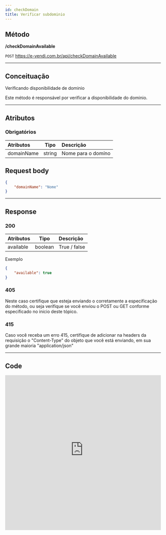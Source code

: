 ```yaml
---
id: checkDomain
title: Verificar subdominio
---
```


## Método

**/checkDomainAvailable**

`POST` https://e-vendi.com.br/api/checkDomainAvailable

---

## Conceituação 

Verificando disponibilidade de dominio

Este método é responsável por verificar a disponibilidade do dominio.

---

## Atributos

### Obrigatórios

| Atributos | Tipo | Descrição |
| :-- | :-: | :-- |
| domainName | string | Nome para o domíno |

## Request body

```json
{
    "domainName": "Nome"
}
```

---

## Response

### 200

| Atributos | Tipo | Descrição |
| :-- | :-: | :-- |
| available | boolean | True / false |

Exemplo

```json
{
    "available": true
}
```

### 405

Neste caso certifique que esteja enviando o corretamente a especificação do método, ou seja verifique se você enviou o POST ou GET conforme especificado no inicio deste tópico.

### 415

Caso você receba um erro 415, certifique de adicionar na headers da requisição o "Content-Type" do objeto que você está enviando, em sua grande maioria "application/json"

---

## Code

<iframe src="https://raw.githubusercontent.com/e-vendi/e-vendi-docs/main/json-examples/checkDomain.json" frameborder="0" scrolling="no" width="100%" height="500px" seamless></iframe>
